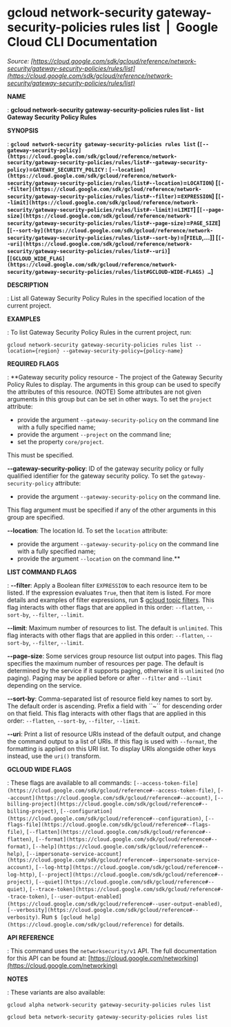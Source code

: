 # gcloud network-security gateway-security-policies rules list  |  Google Cloud CLI Documentation

*Source: [https://cloud.google.com/sdk/gcloud/reference/network-security/gateway-security-policies/rules/list](https://cloud.google.com/sdk/gcloud/reference/network-security/gateway-security-policies/rules/list)*

**NAME**

: **gcloud network-security gateway-security-policies rules list - list Gateway Security Policy Rules**

**SYNOPSIS**

: **`gcloud network-security gateway-security-policies rules list` (`[--gateway-security-policy](https://cloud.google.com/sdk/gcloud/reference/network-security/gateway-security-policies/rules/list#--gateway-security-policy)`=`GATEWAY_SECURITY_POLICY` : `[--location](https://cloud.google.com/sdk/gcloud/reference/network-security/gateway-security-policies/rules/list#--location)`=`LOCATION`) [`[--filter](https://cloud.google.com/sdk/gcloud/reference/network-security/gateway-security-policies/rules/list#--filter)`=`EXPRESSION`] [`[--limit](https://cloud.google.com/sdk/gcloud/reference/network-security/gateway-security-policies/rules/list#--limit)`=`LIMIT`] [`[--page-size](https://cloud.google.com/sdk/gcloud/reference/network-security/gateway-security-policies/rules/list#--page-size)`=`PAGE_SIZE`] [`[--sort-by](https://cloud.google.com/sdk/gcloud/reference/network-security/gateway-security-policies/rules/list#--sort-by)`=[`FIELD`,…]] [`[--uri](https://cloud.google.com/sdk/gcloud/reference/network-security/gateway-security-policies/rules/list#--uri)`] [`[GCLOUD_WIDE_FLAG](https://cloud.google.com/sdk/gcloud/reference/network-security/gateway-security-policies/rules/list#GCLOUD-WIDE-FLAGS) …`]**

**DESCRIPTION**

: List all Gateway Security Policy Rules in the specified location of the current
project.

**EXAMPLES**

: To list Gateway Security Policy Rules in the current project, run:

```
gcloud network-security gateway-security-policies rules list --location={region} --gateway-security-policy={policy-name}
```

**REQUIRED FLAGS**

: **Gateway security policy resource - The project of the Gateway Security Policy
Rules to display. The arguments in this group can be used to specify the
attributes of this resource. (NOTE) Some attributes are not given arguments in
this group but can be set in other ways.
To set the `project` attribute:

- provide the argument `--gateway-security-policy` on the command line
with a fully specified name;
- provide the argument `--project` on the command line;
- set the property `core/project`.

This must be specified.

**--gateway-security-policy**:
ID of the gateway security policy or fully qualified identifier for the gateway
security policy.
To set the `gateway-security-policy` attribute:

- provide the argument `--gateway-security-policy` on the command line.

This flag argument must be specified if any of the other arguments in this group
are specified.

**--location**:
The location Id.
To set the `location` attribute:

- provide the argument `--gateway-security-policy` on the command line
with a fully specified name;
- provide the argument `--location` on the command line.**

**LIST COMMAND FLAGS**

: **--filter**:
Apply a Boolean filter `EXPRESSION` to each resource item
to be listed. If the expression evaluates `True`, then that item is
listed. For more details and examples of filter expressions, run $ [gcloud topic filters](https://cloud.google.com/sdk/gcloud/reference/topic/filters). This flag
interacts with other flags that are applied in this order:
`--flatten`, `--sort-by`, `--filter`,
`--limit`.

**--limit**:
Maximum number of resources to list. The default is `unlimited`. This
flag interacts with other flags that are applied in this order:
`--flatten`, `--sort-by`, `--filter`,
`--limit`.

**--page-size**:
Some services group resource list output into pages. This flag specifies the
maximum number of resources per page. The default is determined by the service
if it supports paging, otherwise it is `unlimited` (no paging).
Paging may be applied before or after `--filter` and
`--limit` depending on the service.

**--sort-by**:
Comma-separated list of resource field key names to sort by. The default order
is ascending. Prefix a field with ``~´´ for descending order on that
field. This flag interacts with other flags that are applied in this order:
`--flatten`, `--sort-by`, `--filter`,
`--limit`.

**--uri**:
Print a list of resource URIs instead of the default output, and change the
command output to a list of URIs. If this flag is used with
`--format`, the formatting is applied on this URI list. To display
URIs alongside other keys instead, use the `uri()` transform.

**GCLOUD WIDE FLAGS**

: These flags are available to all commands: `[--access-token-file](https://cloud.google.com/sdk/gcloud/reference#--access-token-file)`,
`[--account](https://cloud.google.com/sdk/gcloud/reference#--account)`, `[--billing-project](https://cloud.google.com/sdk/gcloud/reference#--billing-project)`,
`[--configuration](https://cloud.google.com/sdk/gcloud/reference#--configuration)`,
`[--flags-file](https://cloud.google.com/sdk/gcloud/reference#--flags-file)`,
`[--flatten](https://cloud.google.com/sdk/gcloud/reference#--flatten)`, `[--format](https://cloud.google.com/sdk/gcloud/reference#--format)`, `[--help](https://cloud.google.com/sdk/gcloud/reference#--help)`, `[--impersonate-service-account](https://cloud.google.com/sdk/gcloud/reference#--impersonate-service-account)`,
`[--log-http](https://cloud.google.com/sdk/gcloud/reference#--log-http)`,
`[--project](https://cloud.google.com/sdk/gcloud/reference#--project)`, `[--quiet](https://cloud.google.com/sdk/gcloud/reference#--quiet)`, `[--trace-token](https://cloud.google.com/sdk/gcloud/reference#--trace-token)`, `[--user-output-enabled](https://cloud.google.com/sdk/gcloud/reference#--user-output-enabled)`,
`[--verbosity](https://cloud.google.com/sdk/gcloud/reference#--verbosity)`.
Run `$ [gcloud help](https://cloud.google.com/sdk/gcloud/reference)` for details.

**API REFERENCE**

: This command uses the `networksecurity/v1` API. The full
documentation for this API can be found at: [https://cloud.google.com/networking](https://cloud.google.com/networking)

**NOTES**

: These variants are also available:

```
gcloud alpha network-security gateway-security-policies rules list
```

```
gcloud beta network-security gateway-security-policies rules list
```